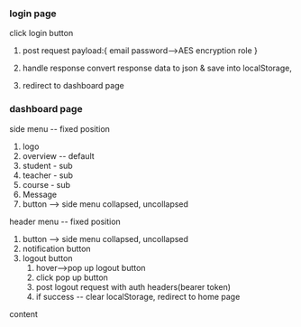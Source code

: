 ### login page

click login button

1. post request
   payload:{
   email
   password-->AES encryption
   role
   }
2. handle response
   convert response data to json & save into localStorage,

3. redirect to dashboard page

### dashboard page

side menu -- fixed position

1.  logo
2.  overview -- default
3.  student - sub
4.  teacher - sub
5.  course - sub
6.  Message
7.  button --> side menu collapsed, uncollapsed

header menu -- fixed position

1.  button --> side menu collapsed, uncollapsed
2.  notification button
3.  logout button
    1. hover-->pop up logout button
    2. click pop up button
    3. post logout request with auth headers(bearer token)
    4. if success -- clear localStorage, redirect to home page

content
